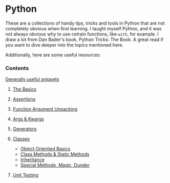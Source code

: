 # Python 

These are a collections of handy tips, tricks and tools in Python that are not completely obvious when first learning. I taught myself Python, and it was not always obvious why to use cetrain functions, like `with`, for example. I draw a lot from Dan Bader's book, Python Tricks: The Book. A great read if you want to dive deeper into the topics mentioned here. 

Additionally, here are some useful resources: 

### Contents 

[Generally useful snippets](useful_snippets.ipynb)

1. [The Basics](python_basics.ipynb)
2. [Assertions](assert.ipynb)
3. [Function Argument Unpacking](function_argument_unpacking.ipynb)
4. [Args & Kwargs](args_kwargs.ipynb)
5. [Generators](generators.ipynb) 
6. [Classes](classes.ipynb)

    - [Object Orientied Basics](.ipynb)
    - [Class Methods & Static Methods](classmethods_staticmethods.ipynb)
    - [Inheritance](inheritance.ipynb)
    - [Special Methods, Magic, Dunder](special_methods_magic_dunder.ipynb)
    
7. [Unit Testing](unitest//unittest.ipynb)